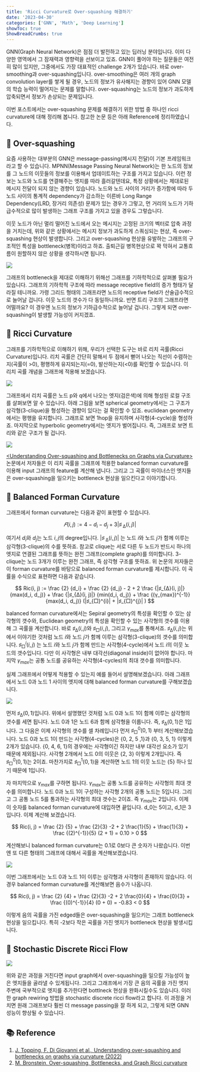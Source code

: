 ```yaml
---
title: 'Ricci Curvature로 Over-squashing 해결하기'
date: '2023-04-30'
categories: ['GNN', 'Math', 'Deep Learning']
showToc: true
ShowBreadCrumbs: true
---
```


GNN(Graph Neural Network)은 점점 더 발전하고 있는 딥러닝 분야입니다. 이미 다양한 영역에서 그 잠재력과 영향력을 선보이고 있죠. GNN이 풀어야 하는 질문들은 여전히 많이 있지만, 그중에서도 가장 대표적인 challenge 2개가 있습니다. 바로 over-smoothing과 over-squashing입니다. over-smoothing은 여러 개의 graph convolution layer를 쌓게 될 경우, 노드의 정보가 유사해지는 경향이 있어 GNN 모델의 학습 능력이 떨어지는 문제를 말합니다. over-squashing는 노드의 정보가 과도하게 압축되면서 정보가 손상되는 문제입니다. 

이번 포스트에서는 over-squashing 문제를 해결하기 위한 방법 중 하나인 ricci curvature에 대해 정리해 봅니다. 참고한 논문 등은 아래 Reference에 정리하였습니다.


## 🐣 Over-squashing

요즘 사용하는 대부분의 GNN은 message-passing(메시지 전달)이 기본 프레임워크라고 할 수 있습니다. MPNN(Message Passing Neural Network)는 한 노드의 정보를 그 노드의 이웃들의 정보를 이용해서 업데이트하는 구조를 가지고 있습니다. 이런 정보는 노드와 노드를 연결해주는 엣지를 따라 흘러갈텐데요, 특정 상황에서는 제대로된 메시지 전달이 되지 않는 경향이 있습니다. 노드와 노드 사이의 거리가 증가함에 따라 두 노드 사이의 통계적 dependency가 감소하는 이른바 Long Range Dependency(LRD, 장거리 의존성) 문제가 있는 경우가 그렇고, 먼 거리의 노드가 기하급수적으로 많이 발생하는 그래프 구조를 가지고 있을 경우도 그렇습니다.

이웃 노드가 아닌 멀리 떨어진 노드에서 오는 메시지는 고정된 크기의 벡터로 압축 과정을 거치는데, 위와 같은 상황에서는 메시지 정보가 과도하게 스쿼싱되는 현상, 즉 over-squashing 현상이 발생합니다. 그리고 over-squashing 현상을 유발하는 그래프의 구조적인 특성을 bottleneck(병목)이라고 하죠. 출퇴근길 병목현상으로 꽉 막혀서 교통흐름이 원할하지 않은 상황을 생각하시면 됩니다.

![](/images/graph.webp)

그래프의 bottleneck을 제대로 이해하기 위해선 그래프를 기하학적으로 살펴볼 필요가 있습니다. 그래프의 기하학적 구조에 따라 message receptive field의 증가 형태가 달라질 테니까요. 가령 그리드 형태의 그래프라면 노드의 receptive field가 산술급수적으로 늘어날 겁니다. 이웃 노드의 갯수가 다 동일하니까요. 반면 트리 구조의 그래프라면 어떨까요? 이 경우엔 노드의 정보가 기하급수적으로 늘어날 겁니다. 그렇게 되면 over-squashing이 발생할 가능성이 커지겠죠.

## 🐣 Ricci Curvature

그래프를 기하학적으로 이해하기 위해, 우리가 선택한 도구는 바로 리치 곡률(Ricci Curvature)입니다. 리치 곡률은 간단히 말해서 두 점에서 뻗어 나오는 직선이 수렴하는지(곡률이 >0), 평행하게 유지되는지(=0), 발산하는지(<0)를 확인할 수 있습니다. 이 리치 곡률 개념을 그래프에 적용해 보겠습니다. 

![](/images/manifold_curvature.webp)

그래프에서 리치 곡률은 노드 p와 q에서 나오는 엣지(검은색)에 의해 형성된 로컬 구조를 살펴보면 알 수 있습니다. 아래 그림을 보면 spherical geometry에서는 그 구조가 삼각형(3-clique)을 형성하는 경향이 있다는 걸 확인할 수 있죠. euclidean geometry에서는 평행을 유지합니다. 그래프로 보면 1hop을 유지하며 사각형(4-cycle)을 형성하죠. 마지막으로 hyperbolic geometry에서는 엣지가 벌어집니다. 즉, 그래프로 보면 트리와 같은 구조가 될 겁니다.

![](/images/graph_curvature.webp)

[\<Understanding Over-squashing and Bottlenecks on Graphs via Curvature\>](https://arxiv.org/abs/2111.14522) 논문에서 저자들은 이 리치 곡률을 그래프에 적용한 balanced forman curvature를 이용해 input 그래프의 feature를 계산해 냅니다. 그리고 그 곡률이 마이너스인 엣지들은 over-squashing을 일으키는 bottleneck 현상을 일으킨다고 이야기합니다. 

## 🐣 Balanced Forman Curvature

그래프에서 forman curvature는 다음과 같이 표현할 수 있습니다.

$$ 
𝐹(i,j) := 4 - d_i - d_j + 3|♯_{\ ∆}(i, j)|
$$

여기서 $d_i$와 $d_j$는 노드 $i, j$의 degree입니다. $|♯_{\ ∆}(i, j)|$ 는 노드 $i$와 노드 $j$가 함께 이루는 삼각형(3-clique)의 수를 뜻하죠. 참고로 clique는 서로 다른 두 노드가 반드시 하나의 엣지로 연결된 그래프를 뜻하는 완전 그래프(complete graph)를 의미합니다. 3-clique는 노드 3개가 이루는 완전 그래프, 즉 삼각형 구조를 뜻하죠. 위 논문의 저자들은 이 forman curvature를 바탕으로 balanced forman curvature를 제시합니다. 이  곡률을 수식으로 표현하면 다음과 같습니다. 

$$
Ric(i, j) := \frac {2} {d_i} + \frac {2} {d_j} - 2 + 2 \frac {|♯_{∆}(i, j)|} {max(d_i, d_j)}  + \frac {|♯_{∆}(i, j)|} {min(d_i, d_j)} +  \frac {(γ_{max})^{-1}} {max(d_i, d_j)} (|♯_{□}^{i}| + |♯_{□}^{j}| ) 
$$  

balanced forman curvature에서는 Sepiral geometry의 특성을 확인할 수 있는 삼각형의 갯수와, Euclidean geometry의 특성을 확인할 수 있는 사각형의 갯수를 이용해 그 곡률을 계산합니다. 바로 $♯_{∆}(i, j)$와 $♯_{□}(i, j)$, 그리고 $γ_{max}$를 통해서죠. $♯_{∆}(i, j)$는 위에서 이야기한 것처럼 노드 $i$와 노드 $j$가 함께 이루는 삼각형(3-clique)의 갯수를 의미합니다. $♯_{□}^{i}(i, j)$ 는 노드 $i$와 노드 $j$가 함께 만드는 사각형(4-cycle)에서 노드 $i$의 이웃 노드의 갯수입니다. 다만 이 사각형은 내부 대각선(diagonal inside)이 없어야 합니다. 마지막 $γ_{max}$는 공통 노드를 공유하는 사각형(4-cycles)의 최대 갯수를 의미합니다. 

실제 그래프에서 어떻게 적용할 수 있는지 예를 들어서 설명해보겠습니다. 아래 그래프에서 노드 0과 노드 1 사이의 엣지에 대해 balanced forman curvature를 구해보겠습니다.

![](/images/bfc1.png)

먼저 $♯_{∆}(0, 1)$입니다. 위에서 설명했던 것처럼 노드 0과 노드 1이 함께 이루는 삼각형의 갯수를 세면 됩니다. 노드 0과 1은 노드 6과 함께 삼각형을 이룹니다. 즉, $♯_{∆}(0, 1)$은 1입니다. 그 다음은 이제 사각형의 갯수를 셀 차례입니다 먼저 $♯_{□}^{0}(0, 1)$ 부터 계산해보겠습니다. 노드 0과 노드 1이 만드는 사각형(4-cycles)은 \{0, 2, 5 ,1\}과 \{0, 3, 5, 1\} 이렇게 2개가 있습니다. \{0, 4, 6, 1\}의 경우에는 사각형이긴 하지만 내부 대각선 요소가 있기 때문에 제외됩니다. 사각형 2개에서 노드 0의 이웃은 \{2, 3\} 이렇게 2개입니다. 즉 $♯_{□}^{0}(0, 1)$는 2이죠. 마찬가지로 $♯_{□}^{1}(0, 1)$을 계산하면 노드 1의 이웃 노드는 \{5\} 하나 있기 때문에 1입니다. 

자 마지막으로 $γ_{max}$를 구하면 됩니다. $γ_{max}$는 공통 노드를 공유하는 사각형의 최대 갯수를 의미합니다. 노드 0과 노드 1이 구성하는 사각형 2개의 공통 노드는 5입니다. 그리고 그 공통 노드 5를 통과하는 사각형의 최대 갯수는 2이죠. 즉 $γ_{max}$는 2입니다. 이제 이 숫자를 balanced forman curvature에 대입하면 끝입니다. d_0는 5이고, d_1은 3입니다. 이제 계산해 보겠습니다.

$$
Ric(i, j) = \frac {2} {5} + \frac {2}{3} -2 + 2 \frac{1}{5} + \frac{1}{3} + \frac {(2)^{-1}}{5} (2 + 1) = 0.10 > 0
$$

계산해보니 balanced forman curvature는 0.1로 0보다 큰 숫자가 나왔습니다. 이번엔 또 다른 형태의 그래프에 대해서 곡률을 계산해보겠습니다.

![](/images/bfc2.png)

이번 그래프에서는 노드 0과 노드 1이 이루는 삼각형과 사각형이 존재하지 않습니다. 이 경우 balanced forman curvature를 계산해보면 음수가 나옵니다.

$$
Ric(i, j) = \frac {2} {4} + \frac {2}{3} -2 + 2 \frac{0}{4} + \frac{0}{3} + \frac {(0)^{-1}}{4} (0 + 0) = -0.83 < 0
$$

이렇게 음의 곡률을 가진 edged들은 over-squashing을 일으키는 그래프 bottleneck 현상을 일으킵니다. 특히 -2보다 작은 곡률을 가진 엣지가 bottleneck 현상을 발생시킵니다.


## 🐣 Stochastic Discrete Ricci Flow

![](/images/sdrf.webp)

위와 같은 과정을 거친다면 input graph에서 over-squashing을 일으킬 가능성이 높은 엣지들을 골라낼 수 있게됩니다. 그리고 그래프에서 가장 큰 음의 곡률을 가진 엣지 주변에 국부적으로 엣지를 추가한다면 bottlneck 현상을 완화시킬수도 있습니다. 이러한 graph rewiring 방법을 stochastic discrete ricci flow라고 합니다. 이 과정을 거치면 원래 그래프보다 훨씬 더 message passing을 잘 하게 되고, 그렇게 되면 GNN 성능이 향상될 수 있습니다. 

## 📚 Reference

1. [J. Topping, F. Di Giovanni et al., Understanding over-squashing and bottlenecks on graphs via curvature (2022)](https://arxiv.org/abs/2111.14522)
2. [M. Bronstein, Over-squashing, Bottlenecks, and Graph Ricci curvature](https://towardsdatascience.com/over-squashing-bottlenecks-and-graph-ricci-curvature-c238b7169e16)